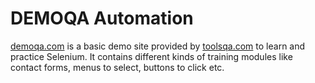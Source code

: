 # DEMOQA Automation
[demoqa.com](https://demoqa.com/) is a basic demo site provided by [toolsqa.com](https://www.toolsqa.com/) to learn and practice Selenium. It contains different kinds of training modules like contact forms, menus to select, buttons to click etc.
